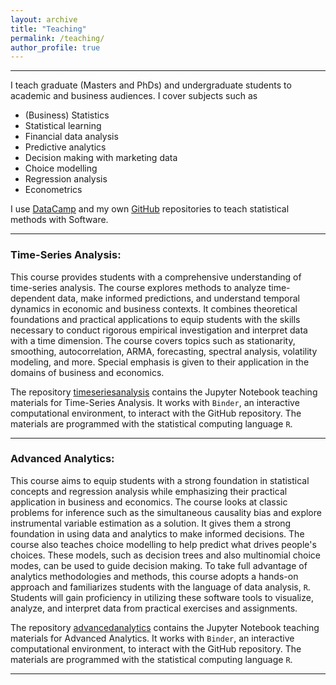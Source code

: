 ```yaml
---
layout: archive
title: "Teaching"
permalink: /teaching/
author_profile: true
---
```


----

I teach graduate (Masters and PhDs) and undergraduate students to academic and business audiences. I cover subjects such as 
 
 - (Business) Statistics
 - Statistical learning 
 - Financial data analysis 
 - Predictive analytics
 - Decision making with marketing data
 - Choice modelling
 - Regression analysis
 - Econometrics 
 
I use [DataCamp](https://www.datacamp.com) and my own [GitHub](https://github.com/laurentpauwels) repositories to teach statistical methods with Software. 

----

### Time-Series Analysis: 
  This course provides students with a comprehensive understanding of time-series analysis. The course explores methods to analyze time-dependent data, make informed predictions, and understand temporal dynamics in economic and business contexts. It combines theoretical foundations and practical applications to equip students with the skills necessary to conduct rigorous empirical investigation and interpret data with a time dimension. The course covers topics such as stationarity, smoothing, autocorrelation, ARMA, forecasting, spectral analysis, volatility modeling, and more. Special emphasis is given to their application in the domains of business and economics. 

  The repository [timeseriesanalysis](<https://github.com/laurentpauwels/timeseriesanalysis>) contains the Jupyter Notebook teaching materials for Time-Series Analysis. It works with `Binder`, an interactive computational environment, to interact with the GitHub repository. The materials are programmed with the statistical computing language `R`.

----

### Advanced Analytics: 
 This course aims to equip students with a strong foundation in statistical concepts and regression analysis while emphasizing their practical application in business and economics. The course looks at classic problems for inference such as the simultaneous causality bias and explore instrumental variable estimation as a solution. It gives them a strong foundation in using data and analytics to make informed decisions. The course also teaches choice modelling to help predict what drives people's choices. These models, such as decision trees and also multinomial choice modes, can be used to guide decision making. To take full advantage of analytics methodologies and methods, this course adopts a hands-on approach and familiarizes students with the language of data analysis, `R`. Students will gain proficiency in utilizing these software tools to visualize, analyze, and interpret data from practical exercises and assignments. 
 
  The repository [advancedanalytics](<https://github.com/laurentpauwels/advancedanalytics>) contains the Jupyter Notebook teaching materials for Advanced Analytics. It works with `Binder`, an interactive computational environment, to interact with the GitHub repository. The materials are programmed with the statistical computing language `R`.
 
 ---- 

<!-- {% include base_path %}

{% for post in site.teaching reversed %}
  {% include archive-single.html %}
{% endfor %}
-->